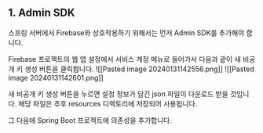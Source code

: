 
## 1. Admin SDK
스프링 서버에서 Firebase와 상호작용하기 위해서는 먼저 Admin SDK를 추가해야 합니다.

Firebase 프로젝트의 웹 앱 설정에서 서비스 계정 메뉴로 들어가서 다음과 괕이 새 비공개 키 생성 버튼을 클릭합니다.
![[Pasted image 20240131142556.png]]
![[Pasted image 20240131142601.png]]

새 비공개 키 생성 버튼을 누르면 설정 정보가 담긴 json 파일이 다운로드 받을 것입니다. 해당 파일은 추후 resources 디렉토리에 저장되어 사용됩니다.

그 다음에 Spring Boot 프로젝트에 의존성을 추가합니다.
```
```